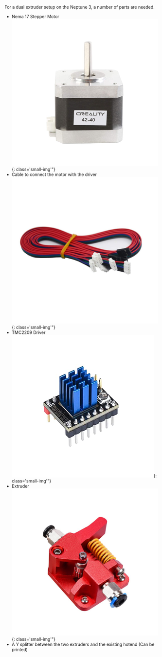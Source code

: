 For a dual extruder setup on the Neptune 3, a number of parts are needed.

- Nema 17 Stepper Motor![](../img/nema17motor.png){: class='small-img'"}
- Cable to connect the motor with the driver![](../img/motorcable.png){: class='small-img'"}
- TMC2209 Driver![](../img/TMC2209.png){: class='small-img'"}
- Extruder![](../img/extruder.png){: class='small-img'"}
- A Y splitter between the two extruders and the existing hotend (Can be printed)

